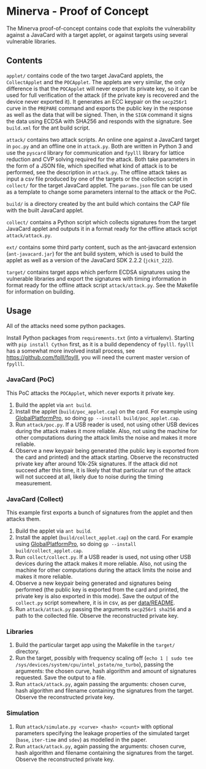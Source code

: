 # Minerva - Proof of Concept

The Minerva proof-of-concept contains code that exploits the vulnerability against a JavaCard
with a target applet, or against targets using several vulnerable libraries.

## Contents

`applet/` contains code of the two target JavaCard applets, the `CollectApplet` and the `POCApplet`.
The applets are very similar, the only difference is that the `POCApplet` will never export its private
key, so it can be used for full verification of the attack (if the private key is recovered and the device
never exported it). It generates an ECC keypair on the
`secp256r1` curve in the `PREPARE` command and exports the public key in the response as well as the data
that will be signed. Then, in the `SIGN` command it signs the data using ECDSA with SHA256 and responds
with the signature. See `build.xml` for the ant build script.

`attack/` contains two attack scripts. An online one against a JavaCard target in `poc.py` and
an offline one in `attack.py`. Both are written in Python 3 and use the
`pyscard` library for communication and `fpylll` library for lattice reduction
and CVP solving required for the attack. Both take parameters in the form of a JSON
file, which specified what kind of attack is to be performed, see the description in `attack.py`.
The offline attack takes as input a csv file produced by one of the targets or the collection
script in `collect/` for the target JavaCard applet. The `params.json` file can be used as a template
to change some parameters internal to the attack or the PoC.

`build/` is a directory created by the ant build which contains the CAP file with the
built JavaCard applet.

`collect/` contains a Python script which collects signatures from the target JavaCard applet
and outputs it in a format ready for the offline attack script `attack/attack.py`.

`ext/` contains some third party content, such as the ant-javacard extension
(`ant-javacard.jar`) for the ant build system, which is used to build the
applet as well as a version of the JavaCard SDK 2.2.2 (`jckit_222`).

`target/` contains target apps which perform ECDSA signatures using the vulnerable libraries
and export the signatures with timing information in format ready for the offline attack script
`attack/attack.py`. See the Makefile for information on building.

## Usage

All of the attacks need some python packages.

Install Python packages from `requirements.txt` (into a virtualenv).
Starting with `pip install Cython` first, as it is a build dependency of 
`fpylll`. `fpylll` has a somewhat more involved install process, see
<https://github.com/fplll/fpylll>, you will need the current master version
 of `fpylll`.

### JavaCard (PoC)
This PoC attacks the `POCApplet`, which never exports it private key.

 1. Build the applet via `ant build`.
 2. Install the applet (`build/poc_applet.cap`) on the card. For example
 using [GlobalPlatformPro](https://github.com/martinpaljak/GlobalPlatformPro), so
 doing `gp --install build/poc_applet.cap`.
 3. Run `attack/poc.py`. If a USB reader is used, not using other
 USB devices during the attack makes it more reliable. Also, not using the machine
 for other computations during the attack limits the noise and makes it more reliable.
 4. Observe a new keypair being generated (the public key is exported from
 the card and printed) and the attack starting. Observe the reconstructed
 private key after around 10k-25k signatures. If the attack did not succeed
 after this time, it is likely that that particular run of the attack will
 not succeed at all, likely due to noise during the timing measurement.
 
### JavaCard (Collect)
This example first exports a bunch of signatures from the applet and then
attacks them.

 1. Build the applet via `ant build`.
 2. Install the applet (`build/collect_applet.cap`) on the card. For example
 using [GlobalPlatformPro](https://github.com/martinpaljak/GlobalPlatformPro), so
 doing `gp --install build/collect_applet.cap`.
 3. Run `collect/collect.py`. If a USB reader is used, not using other
 USB devices during the attack makes it more reliable. Also, not using the machine
 for other computations during the attack limits the noise and makes it more reliable.
 4. Observe a new keypair being generated and signatures being performed (the public key is exported from
 the card and printed, the private key is also exported in this mode). Save the
 output of the `collect.py` script somewhere, it is in csv, as per [data/README](../data/README.md).
 5. Run `attack/attack.py` passing the arguments `secp256r1 sha256` and a path to the collected file.
 Observe the reconstructed private key.

### Libraries

 1. Build the particular target app using the Makefile in the `target/` directory.
 2. Run the target, possibly with frequency scaling off (`echo 1 | sudo tee /sys/devices/system/cpu/intel_pstate/no_turbo`),
 passing the arguments: the chosen curve, hash algorithm and amount of signatures requested. Save the 
 output to a file.
 3. Run `attack/attack.py`, again passing the arguments: chosen curve, hash algorithm and filename
 containing the signatures from the target. Observe the reconstructed private key.
 
### Simulation

 1. Run `attack/simulate.py <curve> <hash> <count>` with optional parameters specifying the leakage
 properties of the simulated target (`base`, `iter-time` and `sdev`) as modelled in the paper.
 2. Run `attack/attack.py`, again passing the arguments: chosen curve, hash algorithm and filename
 containing the signatures from the target. Observe the reconstructed private key.

